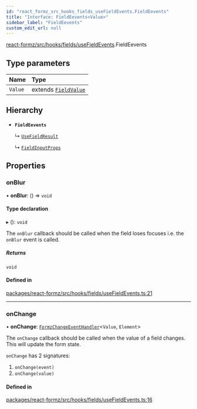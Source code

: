 ```yaml
---
id: "react_formz_src_hooks_fields_useFieldEvents.FieldEevents"
title: "Interface: FieldEevents<Value>"
sidebar_label: "FieldEevents"
custom_edit_url: null
---
```


[react-formz/src/hooks/fields/useFieldEvents](../modules/react_formz_src_hooks_fields_useFieldEvents.md).FieldEevents

## Type parameters

| Name | Type |
| :------ | :------ |
| `Value` | extends [`FieldValue`](../modules/react_formz_src_types_field.md#fieldvalue) |

## Hierarchy

- **`FieldEevents`**

  ↳ [`UseFieldResult`](react_formz_src_hooks_fields_useField.UseFieldResult.md)

  ↳ [`FieldInputProps`](react_formz_src_types_field.FieldInputProps.md)

## Properties

### onBlur

• **onBlur**: () => `void`

#### Type declaration

▸ (): `void`

The `onBlur` callback should be called when the field loses focuses
i.e. the `onBlur` event is called.

##### Returns

`void`

#### Defined in

[packages/react-formz/src/hooks/fields/useFieldEvents.ts:21](https://github.com/ZerryStack/react-formz/blob/main/packages/react-formz/src/hooks/fields/useFieldEvents.ts#L21)

___

### onChange

• **onChange**: [`FormzChangeEventHandler`](react_formz_src_types_events.FormzChangeEventHandler.md)<`Value`, `Element`\>

The `onChange` callback should be called when the value of a field
changes. This will update the form state. 

`onChange` has 2 signatures:

1. `onChange(event)`
2. `onChange(value)`

#### Defined in

[packages/react-formz/src/hooks/fields/useFieldEvents.ts:16](https://github.com/ZerryStack/react-formz/blob/main/packages/react-formz/src/hooks/fields/useFieldEvents.ts#L16)
